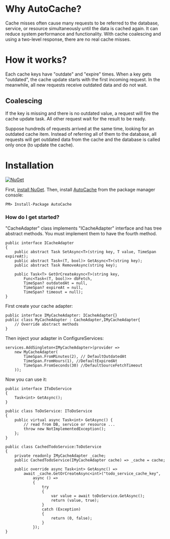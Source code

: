 # Why AutoCache?

Cache misses often cause many requests to be referred to the database, service, or resource simultaneously until the data is cached again. It can reduce system performance and functionality.
With cache coalescing and using a two-level response, there are no real cache misses.

# How it works?

Each cache keys have "outdate" and "expire" times. When a key gets "outdated", the cache update starts with the first incoming request. In the meanwhile, all new requests receive outdated data and do not wait.

## Coalescing

If the key is missing and there is no outdated value, a request will fire the cache update task. All other request wait for the result to be ready.

Suppose hundreds of requests arrived at the same time, looking for an outdated cache item. Instead of referring all of them to the database, all requests will get outdated data from the cache and the database is called only once (to update the cache).

# Installation

[![NuGet](https://img.shields.io/badge/AutoCache-nuget-green)](https://www.nuget.org/packages/AutoCache/)

First, [install NuGet](http://docs.nuget.org/docs/start-here/installing-nuget). Then, install [AutoCache](https://www.nuget.org/packages/AutoCache/) from the package manager console:

```
PM> Install-Package AutoCache
```

### How do I get started?

"CacheAdapter" class implements "ICacheAdapter" interface and has tree abstract methods. You must implement them to have the fourth method.

    public interface ICacheAdapter
    {
        public abstract Task SetAsync<T>(string key, T value, TimeSpan expireAt);
        public abstract Task<(T, bool)> GetAsync<T>(string key);
        public abstract Task RemoveAsync(string key);

        public Task<T> GetOrCreateAsync<T>(string key,
            Func<Task<(T, bool)>> dbFetch,
            TimeSpan? outdatedAt = null,
            TimeSpan? expireAt = null,
            TimeSpan? timeout = null);
    }

First create your cache adapter:

    public interface IMyCacheAdapter: ICacheAdapter{}
    public class MyCacheAdapter : CacheAdapter,IMyCacheAdapter{
        // Override abstract methods
    }

Then inject your adapter in ConfigureServices:

    services.AddSingleton<IMyCacheAdapter>(provider =>
        new MyCacheAdapter(
            TimeSpan.FromMinutes(2), // DefaultOutdatedAt
            TimeSpan.FromHours(1), //DefaultExpiredAt
            TimeSpan.FromSeconds(30) //DefaultSourceFetchTimeout
        ));

Now you can use it:

    public interface IToDoService
    {
        Task<int> GetAsync();
    }

    public class ToDoService: IToDoService
    {
        public virtual async Task<int> GetAsync() {
            // read from DB, service or resource ...
            throw new NotImplementedException();
        };
    }

    public class CachedTodoService:ToDoService
    {
        private readonly IMyCacheAdapter _cache;
        public CachedTodoService(IMyCacheAdapter cache) => _cache = cache;

        public override async Task<int> GetAsync() =>
            await _cache.GetOrCreateAsync<int>("todo_service_cache_key",
                async () =>
                {
                    try
                    {
                        var value = await toDoService.GetAsync();
                        return (value, true);
                    }
                    catch (Exception)
                    {
                        return (0, false);
                    }
                });
    }
